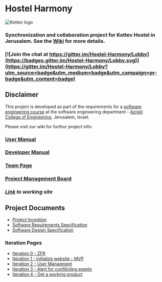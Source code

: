 # Hostel Harmony

![Kottev logo](http://kottev.co.il/wp-content/uploads/2017/01/logoooo.png)

### Synchronization and collaboration project for Kottev Hostel in Jerusalem. See the [Wiki](../../wiki/home) for more details.

### [![Join the chat at https://gitter.im/Hostel-Harmony/Lobby](https://badges.gitter.im/Hostel-Harmony/Lobby.svg)](https://gitter.im/Hostel-Harmony/Lobby?utm_source=badge&utm_medium=badge&utm_campaign=pr-badge&utm_content=badge)

## Disclaimer
This project is developed as part of the requirements for a [software engineering course](https://github.com/jce-il/se-class/wiki) at the software engineering department - [Azrieli College of Engineering](http://www.jce.ac.il/), Jerusalem, Israel.

Please visit our wiki for furthur project info: 

### [User Manual](../../wiki/User-manual) 

### [Developer Manual](../../wiki/Developer-Manual)

### [Team Page](../../wiki/Team)

### [Project Management Board](https://github.com/elchi28/Hostel-Harmony/projects/1)

### **_[Link](https://hostel-harmony.firebaseapp.com) to working site_**

## Project Documents

- [Project Inception](../../wiki/inception---planning)
- [Software Requirements Specification](../../wiki/srs)
- [Software Design Specification](../../wiki/sds)

### Iteration Pages
- [Iteration 0 - ZFR](../../wiki/iter0-zfr)
- [Iteration 1 - Initialize website - MVP](https://github.com/elchi28/Hostel-Harmony/wiki/Iter1---Initialize-website---MVP)
- [Iteration 2 - User Managment](https://github.com/elchi28/Hostel-Harmony/wiki/Iter2--User-Management)
- [Iteration 3 - Alert for confilicting events](https://github.com/elchi28/Hostel-Harmony/wiki/Iter3---Alert-for-confilcting-events)
- [Iteration 4 - Get a working product](https://github.com/elchi28/Hostel-Harmony/wiki/Iter4---Get-a-working-product)
